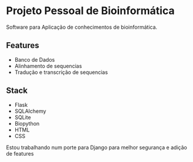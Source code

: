 # Projeto Pessoal de Bioinformática

Software para Aplicação de conhecimentos de bioinformática.

## Features
- Banco de Dados 
- Alinhamento de sequencias
- Tradução e transcrição de sequencias

## Stack

- Flask
- SQLAlchemy
- SQLite
- Biopython
- HTML
- CSS

Estou trabalhando num porte para Django para melhor segurança e adição de features
